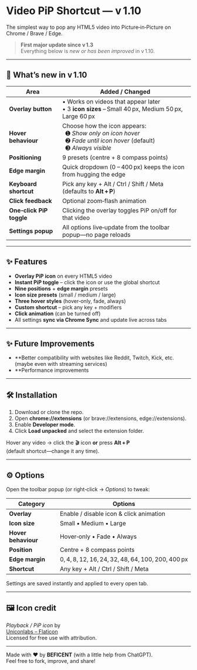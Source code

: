 # Video PiP Shortcut — v 1.10
The simplest way to pop any HTML5 video into Picture‑in‑Picture on Chrome / Brave / Edge.

> **First major update since v 1.3**  
> Everything below is *new or has been improved* in v 1.10.

---

## 🚀 What’s new in v 1.10

| Area | Added / Changed |
|------|-----------------|
| **Overlay button** | • Works on videos that appear later <br>• 3 **icon sizes** – Small 40 px, Medium 50 px, Large 60 px |
| **Hover behaviour** | Choose how the icon appears: <br>  ➊ *Show only on icon hover* <br>  ➋ *Fade until icon hover* (default) <br>  ➌ *Always visible* |
| **Positioning** | 9 presets (centre + 8 compass points) |
| **Edge margin** | Quick dropdown (0 – 400 px) keeps the icon from hugging the edge |
| **Keyboard shortcut** | Pick any key + Alt / Ctrl / Shift / Meta<br>(defaults to **Alt + P**) |
| **Click feedback** | Optional zoom‑flash animation |
| **One‑click PiP toggle** | Clicking the overlay toggles PiP on/off for that video |
| **Settings popup** | All options live‑update from the toolbar popup—no page reloads |

---

## ✨ Features

* **Overlay PiP icon** on every HTML5 video  
* **Instant PiP toggle** – click the icon or use the global shortcut  
* **Nine positions** + **edge margin** presets  
* **Icon size presets** (small / medium / large)  
* **Three hover styles** (hover‑only, fade, always)  
* **Custom shortcut** – pick any key + modifiers  
* **Click animation** (can be turned off)  
* All settings **sync via Chrome Sync** and update live across tabs

---

## ✨ Future Improvements

* **Better compatibility with websites like Reddit, Twitch, Kick, etc. (maybe even with streaming services) 
* **Performance improvements

---

## 🛠 Installation

1. Download or clone the repo.  
2. Open **chrome://extensions** (or brave://extensions, edge://extensions).  
3. Enable **Developer mode**.  
4. Click **Load unpacked** and select the extension folder.  

Hover any video → click the 🎬 icon **or** press **Alt + P**  
(default shortcut—change it any time).

---

## ⚙️ Options

Open the toolbar popup (or right‑click → *Options*) to tweak:

| Category | Options |
|----------|---------|
| **Overlay** | Enable / disable icon & click animation |
| **Icon size** | Small • Medium • Large |
| **Hover behaviour** | Hover‑only • Fade • Always |
| **Position** | Centre + 8 compass points |
| **Edge margin** | 0, 4, 8, 12, 16, 24, 32, 48, 64, 100, 200, 400 px |
| **Shortcut** | Any key + Alt / Ctrl / Shift / Meta |

Settings are saved instantly and applied to every open tab.

---

## 🖼 Icon credit

*Playback / PiP icon* by  
[Uniconlabs – Flaticon](https://www.flaticon.com/free-icon/video-player_10619895)  
Licensed for free use with attribution.

---

Made with ❤️ by **BEFICENT** (with a little help from ChatGPT).  
Feel free to fork, improve, and share!
